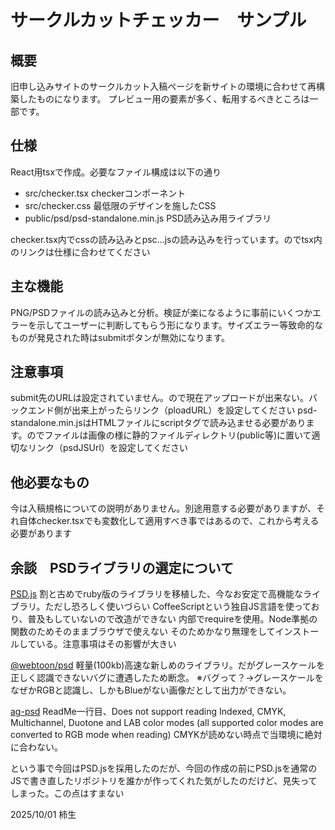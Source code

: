 # サークルカットチェッカー　サンプル

## 概要

旧申し込みサイトのサークルカット入稿ページを新サイトの環境に合わせて再構築したものになります。
プレビュー用の要素が多く、転用するべきところは一部です。

## 仕様

React用tsxで作成。必要なファイル構成は以下の通り

- src/checker.tsx checkerコンポーネント
- src/checker.css 最低限のデザインを施したCSS
- public/psd/psd-standalone.min.js PSD読み込み用ライブラリ

checker.tsx内でcssの読み込みとpsc...jsの読み込みを行っています。のでtsx内のリンクは仕様に合わせてください

## 主な機能

PNG/PSDファイルの読み込みと分析。検証が楽になるように事前にいくつかエラーを示してユーザーに判断してもらう形になります。サイズエラー等致命的なものが発見された時はsubmitボタンが無効になります。

## 注意事項

submit先のURLは設定されていません。ので現在アップロードが出来ない。バックエンド側が出来上がったらリンク（ploadURL）を設定してください
psd-standalone.min.jsはHTMLファイルにscriptタグで読み込ませる必要があります。のでファイルは画像の様に静的ファイルディレクトリ(public等)に置いて適切なリンク（psdJSUrl）を設定してください

## 他必要なもの

今は入稿規格についての説明がありません。別途用意する必要がありますが、それ自体checker.tsxでも変数化して適用すべき事ではあるので、これから考える必要があります

## 余談　PSDライブラリの選定について

[PSD.js](https://github.com/meltingice/psd.js/)
割と古めでruby版のライブラリを移植した、今なお安定で高機能なライブラリ。ただし恐ろしく使いづらい
CoffeeScriptという独自JS言語を使っており、普及もしていないので改造ができない
内部でrequireを使用。Node準拠の関数のためそのままブラウザで使えない
そのためかなり無理をしてインストールしている。注意事項はその影響が大きい

[@webtoon/psd](https://github.com/webtoon/psd/tree/main)
軽量(100kb)高速な新しめのライブラリ。だがグレースケールを正しく認識できないバグに遭遇したため断念。
※バグって？→グレースケールをなぜかRGBと認識し、しかもBlueがない画像だとして出力ができない。

[ag-psd](https://github.com/Agamnentzar/ag-psd)
ReadMe一行目、Does not support reading Indexed, CMYK, Multichannel, Duotone and LAB color modes (all supported color modes are converted to RGB mode when reading)
CMYKが読めない時点で当環境に絶対に合わない。

という事で今回はPSD.jsを採用したのだが、今回の作成の前にPSD.jsを通常のJSで書き直したリポジトリを誰かが作ってくれた気がしたのだけど、見失ってしまった。この点はすまない

2025/10/01 柿生
